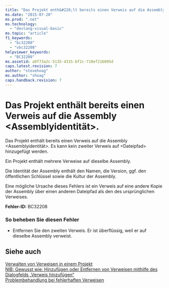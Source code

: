 ```yaml
---
title: "Das Projekt enth&#228;lt bereits einen Verweis auf die Assembly &lt;Assemblyidentit&#228;t&gt;. | Microsoft Docs"
ms.date: "2015-07-20"
ms.prod: ".net"
ms.technology: 
  - "devlang-visual-basic"
ms.topic: "article"
f1_keywords: 
  - "bc32208"
  - "vbc32208"
helpviewer_keywords: 
  - "BC32208"
ms.assetid: a9f73a2c-5135-4315-bf2c-710ef216095d
caps.latest.revision: 7
author: "stevehoag"
ms.author: "shoag"
caps.handback.revision: 7
---
```

# Das Projekt enth&#228;lt bereits einen Verweis auf die Assembly &lt;Assemblyidentit&#228;t&gt;.
Das Projekt enthält bereits einen Verweis auf die Assembly \<Assemblyidentität\>. Es kann kein zweiter Verweis auf \<Dateipfad\> hinzugefügt werden.  
  
 Ein Projekt enthält mehrere Verweise auf dieselbe Assembly.  
  
 Die Identität der Assembly enthält den Namen, die Version, ggf. den öffentlichen Schlüssel sowie die Kultur der Assembly.  
  
 Eine mögliche Ursache dieses Fehlers ist ein Verweis auf eine andere Kopie der Assembly über einen anderen Dateipfad als den des ursprünglichen Verweises.  
  
 **Fehler\-ID:** BC32208  
  
### So beheben Sie diesen Fehler  
  
-   Entfernen Sie den zweiten Verweis. Er ist überflüssig, weil er auf dieselbe Assembly verweist.  
  
## Siehe auch  
 [Verwalten von Verweisen in einem Projekt](/visual-studio/ide/managing-references-in-a-project)   
 [NIB: Gewusst wie: Hinzufügen oder Entfernen von Verweisen mithilfe des Dialogfelds „Verweis hinzufügen“](http://msdn.microsoft.com/de-de/3bd75d61-f00c-47c0-86a2-dd1f20e231c9)   
 [Problembehandlung bei fehlerhaften Verweisen](/visual-studio/ide/troubleshooting-broken-references)